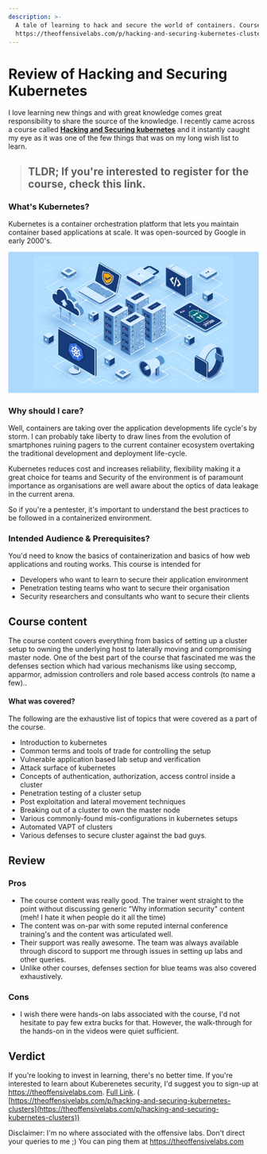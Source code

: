 ```yaml
---
description: >-
  A tale of learning to hack and secure the world of containers. Course Link:
  https://theoffensivelabs.com/p/hacking-and-securing-kubernetes-clusters
---
```


# Review of Hacking and Securing Kubernetes

I love learning new things and with great knowledge comes great responsibility to share the source of the knowledge. I recently came across a course called [**Hacking and Securing kubernetes**](https://theoffensivelabs.com/p/hacking-and-securing-kubernetes-clusters) and it instantly caught my eye as it was one of the few things that was on my long wish list to learn.&#x20;

> ## TLDR; If you're interested to register for the course, check this link.

### What's Kubernetes?

Kubernetes is a container orchestration platform that lets you maintain container based applications at scale. It was open-sourced by Google in early 2000's.

![Image taken from offensivelabs](../.gitbook/assets/kube.jpg)

### Why should I care?&#x20;

Well, containers are taking over the application developments life cycle's by storm. I can probably take liberty to draw lines from the evolution of smartphones ruining pagers to the current container ecosystem overtaking the traditional development and deployment life-cycle.&#x20;

Kubernetes reduces cost and increases reliability, flexibility making it a great choice for teams and Security of the environment is of paramount importance as organisations are well aware about the optics of data leakage in the current arena.&#x20;

So if you're a pentester, it's important to understand the best practices to be followed in a containerized environment.&#x20;

### Intended Audience & Prerequisites?

You'd need to know the basics of containerization and basics of how web applications and routing works. This course is intended for&#x20;

* Developers who want to learn to secure their application environment
* Penetration testing teams who want to secure their organisation
* Security researchers and consultants who want to secure their clients

## Course content

The course content covers everything from basics of setting up a cluster setup to owning the underlying host to laterally moving and compromising master node. One of the best part of the course that fascinated me was the defenses section which had various mechanisms like using seccomp, apparmor, admission controllers and role based access controls (to name a few)..&#x20;

#### What was covered?

The following are the exhaustive list of topics that were covered as a part of the course.&#x20;

* Introduction to kubernetes&#x20;
* Common terms and tools of trade for controlling the setup
* Vulnerable application based lab setup and verification
* Attack surface of kubernetes
* Concepts of authentication, authorization, access control inside a cluster
* Penetration testing of a cluster setup
* Post exploitation and lateral movement techniques&#x20;
* Breaking out of a cluster to own the master node
* Various commonly-found mis-configurations in kubernetes setups
* Automated VAPT of clusters
* Various defenses to secure cluster against the bad guys.

## Review

### Pros

* The course content was really good. The trainer went straight to the point without discussing generic "Why information security" content (meh! I hate it when people do it all the time)
* The content was on-par with some reputed internal conference training's and the content was articulated well.
* Their support was really awesome. The team was always available through discord to support me through issues in setting up labs and other queries.
* Unlike other courses, defenses section for blue teams was also covered exhaustively.

### Cons&#x20;

* I wish there were hands-on labs associated with the course, I'd not hesitate to pay few extra bucks for that. However, the walk-through for the hands-on in the videos were quiet sufficient.



## Verdict

If you're looking to invest in learning, there's no better time. If you're interested to learn about Kuberenetes security, I'd suggest you to sign-up at https://theoffensivelabs.com. [Full Link](https://theoffensivelabs.com/p/hacking-and-securing-kubernetes-clusters). ( [https://theoffensivelabs.com/p/hacking-and-securing-kubernetes-clusters](https://theoffensivelabs.com/p/hacking-and-securing-kubernetes-clusters))



Disclaimer: I'm no where associated with the offensive labs. Don't direct your queries to me ;) You can ping them at [https://theoffensivelabs.com ](https://theoffensivelabs.com)
